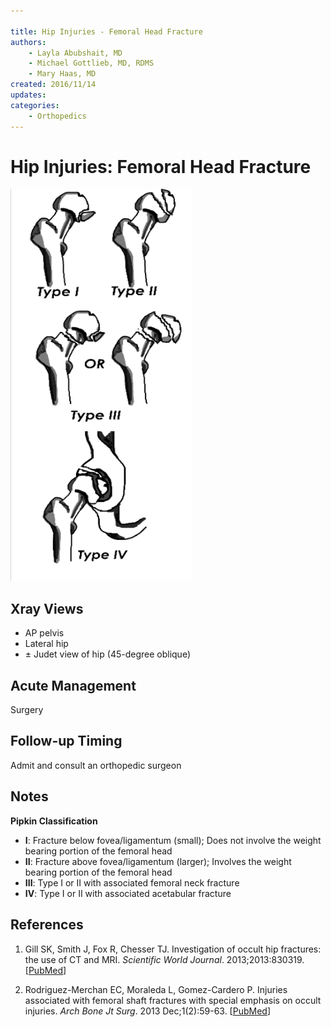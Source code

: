 ```yaml
---

title: Hip Injuries - Femoral Head Fracture
authors:
    - Layla Abubshait, MD
    - Michael Gottlieb, MD, RDMS
    - Mary Haas, MD
created: 2016/11/14
updates:
categories:
    - Orthopedics
---
```


# Hip Injuries: Femoral Head Fracture

![Types 1 to 4 femoral head fracture drawings](image-1.png)

## Xray Views

- AP pelvis
- Lateral hip
- ± Judet view of hip (45-degree oblique)

## Acute Management

Surgery

## Follow-up Timing

Admit and consult an orthopedic surgeon

## Notes

**Pipkin Classification**

- **I**: Fracture below fovea/ligamentum (small); Does not involve the weight bearing portion of the femoral head
- **II**: Fracture above fovea/ligamentum (larger); Involves the weight bearing portion of the femoral head 
- **III**: Type I or II with associated femoral neck fracture
- **IV**: Type I or II with associated acetabular fracture

## References

1. Gill SK, Smith J, Fox R, Chesser TJ. Investigation of occult hip fractures: the use of CT and MRI. _Scientific World Journal_. 2013;2013:830319. [[PubMed](https://www.ncbi.nlm.nih.gov/pubmed/?term=23476147)]

2. Rodriguez-Merchan EC, Moraleda L, Gomez-Cardero P. Injuries associated with femoral shaft fractures with special emphasis on occult injuries. _Arch Bone Jt Surg_. 2013 Dec;1(2):59-63. [[PubMed](https://www.ncbi.nlm.nih.gov/pubmed/?term=25207289)]
